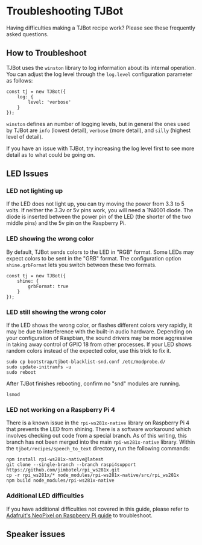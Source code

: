 # Troubleshooting TJBot
Having difficulties making a TJBot recipe work? Please see these frequently asked questions.

## How to Troubleshoot
TJBot uses the `winston` library to log information about its internal operation. You can adjust the log level through the `log.level` configuration parameter as follows:

    const tj = new TJBot({
        log: {
            level: 'verbose'
        }
    });

`winston` defines an number of logging levels, but in general the ones used by TJBot are `info` (lowest detail), `verbose` (more detail), and `silly` (highest level of detail).

If you have an issue with TJBot, try increasing the log level first to see more detail as to what could be going on.

## LED Issues

### LED not lighting up
If the LED does not light up, you can try moving the power from 3.3 to 5 volts. If neither the 3.3v or 5v pins work, you will need a 1N4001 diode. The diode is inserted between the power pin of the LED (the shorter of the two middle pins) and the 5v pin on the Raspberry Pi.

### LED showing the wrong color
By default, TJBot sends colors to the LED in "RGB" format. Some LEDs may expect colors to be sent in the "GRB" format. The configuration option `shine.grbFormat` lets you switch between these two formats.

    const tj = new TJBot({
        shine: {
            grbFormat: true
        }
    });

### LED still showing the wrong color
If the LED shows the wrong color, or flashes different colors very rapidly, it may be due to interference with the built-in audio hardware. Depending on your configuration of Raspbian, the sound drivers may be more aggressive in taking away control of GPIO 18 from other processes. If your LED shows random colors instead of the expected color, use this trick to fix it.

    sudo cp bootstrap/tjbot-blacklist-snd.conf /etc/modprobe.d/
    sudo update-initramfs -u
    sudo reboot

After TJBot finishes rebooting, confirm no "snd" modules are running.

    lsmod

### LED not working on a Raspberry Pi 4
There is a known issue in the `rpi-ws281x-native` library on Raspberry Pi 4 that prevents the LED from shining. There is a software workaround which involves checking out code from a special branch. As of this writing, this branch has not been merged into the main `rpi-ws281x-native` library. Within the `tjbot/recipes/speech_to_text` directory, run the following commands:

    npm install rpi-ws281x-native@latest
    git clone --single-branch --branch raspi4support https://github.com/jimbotel/rpi_ws281x.git
    cp -r rpi_ws281x/* node_modules/rpi-ws281x-native/src/rpi_ws281x
    npm build node_modules/rpi-ws281x-native

### Additional LED difficulties
If you have additional difficulties not covered in this guide, please refer to [Adafruit's NeoPixel on Raspbeery Pi guide](https://learn.adafruit.com/neopixels-on-raspberry-pi/overview) to troubleshoot.

## Speaker issues
